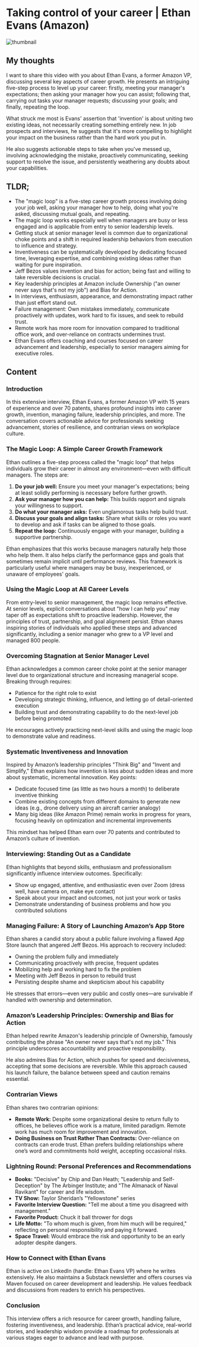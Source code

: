 # Taking control of your career | Ethan Evans (Amazon)
![thumbnail](https://i.ytimg.com/vi/GB0P0_nFPTA/maxresdefault.jpg)

## My thoughts

I want to share this video with you about Ethan Evans, a former Amazon VP, discussing several key aspects of career growth. He presents an intriguing five-step process to level up your career: firstly, meeting your manager's expectations; then asking your manager how you can assist; following that, carrying out tasks your manager requests; discussing your goals; and finally, repeating the loop. 

What struck me most is Evans' assertion that 'invention' is about uniting two existing ideas, not necessarily creating something entirely new. In job prospects and interviews, he suggests that it's more compelling to highlight your impact on the business rather than the hard work you put in. 

He also suggests actionable steps to take when you've messed up, involving acknowledging the mistake, proactively communicating, seeking support to resolve the issue, and persistently weathering any doubts about your capabilities.

## TLDR;
- The "magic loop" is a five-step career growth process involving doing your job well, asking your manager how to help, doing what you're asked, discussing mutual goals, and repeating.
- The magic loop works especially well when managers are busy or less engaged and is applicable from entry to senior leadership levels.
- Getting stuck at senior manager level is common due to organizational choke points and a shift in required leadership behaviors from execution to influence and strategy.
- Inventiveness can be systematically developed by dedicating focused time, leveraging expertise, and combining existing ideas rather than waiting for pure inspiration.
- Jeff Bezos values invention and bias for action; being fast and willing to take reversible decisions is crucial.
- Key leadership principles at Amazon include Ownership ("an owner never says that's not my job") and Bias for Action.
- In interviews, enthusiasm, appearance, and demonstrating impact rather than just effort stand out.
- Failure management: Own mistakes immediately, communicate proactively with updates, work hard to fix issues, and seek to rebuild trust.
- Remote work has more room for innovation compared to traditional office work, and over-reliance on contracts undermines trust.
- Ethan Evans offers coaching and courses focused on career advancement and leadership, especially to senior managers aiming for executive roles.





## Content

### Introduction
In this extensive interview, Ethan Evans, a former Amazon VP with 15 years of experience and over 70 patents, shares profound insights into career growth, invention, managing failure, leadership principles, and more. The conversation covers actionable advice for professionals seeking advancement, stories of resilience, and contrarian views on workplace culture.

### The Magic Loop: A Simple Career Growth Framework
Ethan outlines a five-step process called the "magic loop" that helps individuals grow their career in almost any environment—even with difficult managers. The steps are:

1. **Do your job well:** Ensure you meet your manager's expectations; being at least solidly performing is necessary before further growth.
2. **Ask your manager how you can help:** This builds rapport and signals your willingness to support.
3. **Do what your manager asks:** Even unglamorous tasks help build trust.
4. **Discuss your goals and align tasks:** Share what skills or roles you want to develop and ask if tasks can be aligned to those goals.
5. **Repeat the loop:** Continuously engage with your manager, building a supportive partnership.

Ethan emphasizes that this works because managers naturally help those who help them. It also helps clarify the performance gaps and goals that sometimes remain implicit until performance reviews. This framework is particularly useful where managers may be busy, inexperienced, or unaware of employees' goals.

### Using the Magic Loop at All Career Levels
From entry-level to senior management, the magic loop remains effective. At senior levels, explicit conversations about "how I can help you" may taper off as expectations shift to proactive leadership. However, the principles of trust, partnership, and goal alignment persist. Ethan shares inspiring stories of individuals who applied these steps and advanced significantly, including a senior manager who grew to a VP level and managed 800 people.

### Overcoming Stagnation at Senior Manager Level
Ethan acknowledges a common career choke point at the senior manager level due to organizational structure and increasing managerial scope. Breaking through requires:

- Patience for the right role to exist
- Developing strategic thinking, influence, and letting go of detail-oriented execution
- Building trust and demonstrating capability to do the next-level job before being promoted

He encourages actively practicing next-level skills and using the magic loop to demonstrate value and readiness.

### Systematic Inventiveness and Innovation
Inspired by Amazon’s leadership principles "Think Big" and "Invent and Simplify," Ethan explains how invention is less about sudden ideas and more about systematic, incremental innovation. Key points:

- Dedicate focused time (as little as two hours a month) to deliberate inventive thinking
- Combine existing concepts from different domains to generate new ideas (e.g., drone delivery using an aircraft carrier analogy)
- Many big ideas (like Amazon Prime) remain works in progress for years, focusing heavily on optimization and incremental improvements

This mindset has helped Ethan earn over 70 patents and contributed to Amazon’s culture of invention.

### Interviewing: Standing Out as a Candidate
Ethan highlights that beyond skills, enthusiasm and professionalism significantly influence interview outcomes. Specifically:

- Show up engaged, attentive, and enthusiastic even over Zoom (dress well, have camera on, make eye contact)
- Speak about your impact and outcomes, not just your work or tasks
- Demonstrate understanding of business problems and how you contributed solutions

### Managing Failure: A Story of Launching Amazon’s App Store
Ethan shares a candid story about a public failure involving a flawed App Store launch that angered Jeff Bezos. His approach to recovery included:

- Owning the problem fully and immediately
- Communicating proactively with precise, frequent updates
- Mobilizing help and working hard to fix the problem
- Meeting with Jeff Bezos in person to rebuild trust
- Persisting despite shame and skepticism about his capability

He stresses that errors—even very public and costly ones—are survivable if handled with ownership and determination.

### Amazon’s Leadership Principles: Ownership and Bias for Action
Ethan helped rewrite Amazon's leadership principle of Ownership, famously contributing the phrase "An owner never says that's not my job." This principle underscores accountability and proactive responsibility.

He also admires Bias for Action, which pushes for speed and decisiveness, accepting that some decisions are reversible. While this approach caused his launch failure, the balance between speed and caution remains essential.

### Contrarian Views
Ethan shares two contrarian opinions:

- **Remote Work:** Despite some organizational desire to return fully to offices, he believes office work is a mature, limited paradigm. Remote work has much room for improvement and innovation.
- **Doing Business on Trust Rather Than Contracts:** Over-reliance on contracts can erode trust. Ethan prefers building relationships where one’s word and commitments hold weight, accepting occasional risks.

### Lightning Round: Personal Preferences and Recommendations
- **Books:** "Decisive" by Chip and Dan Heath; "Leadership and Self-Deception" by The Arbinger Institute; and "The Almanack of Naval Ravikant" for career and life wisdom.
- **TV Show:** Taylor Sheridan’s "Yellowstone" series
- **Favorite Interview Question:** "Tell me about a time you disagreed with management."
- **Favorite Product:** Chuck it ball thrower for dogs
- **Life Motto:** "To whom much is given, from him much will be required," reflecting on personal responsibility and paying it forward.
- **Space Travel:** Would embrace the risk and opportunity to be an early adopter despite dangers.

### How to Connect with Ethan Evans
Ethan is active on LinkedIn (handle: Ethan Evans VP) where he writes extensively. He also maintains a Substack newsletter and offers courses via Maven focused on career development and leadership. He values feedback and discussions from readers to enrich his perspectives.

### Conclusion
This interview offers a rich resource for career growth, handling failure, fostering inventiveness, and leadership. Ethan’s practical advice, real-world stories, and leadership wisdom provide a roadmap for professionals at various stages eager to advance and lead with purpose.
